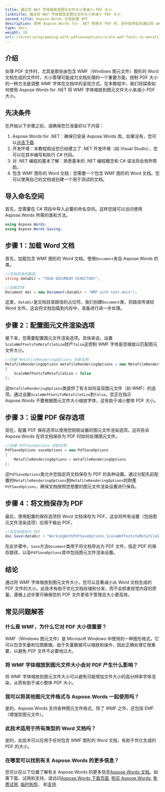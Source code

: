 ```yaml
---
title: 通过将 Wmf 字体缩放至图元文件大小来减小 PDF 大小
linktitle: 通过将 Wmf 字体缩放至图元文件大小来减小 PDF 大小
second_title: Aspose.Words 文档处理 API
description: 使用 Aspose.Words for .NET 转换为 PDF 时，逐步指导如何通过将 wmf 字体缩放为图元文件大小来减小 pdf 大小。
type: docs
weight: 10
url: /zh/net/programming-with-pdfsaveoptions/scale-wmf-fonts-to-metafile-size/
---
```

## 介绍

处理 PDF 文件时，尤其是那些由包含 WMF（Windows 图元文件）图形的 Word 文档生成的文件时，大小管理可能成为文档处理的一个重要方面。控制 PDF 大小的一种方法是调整 WMF 字体在文档中的呈现方式。在本教程中，我们将探索如何使用 Aspose.Words for .NET 将 WMF 字体缩放到图元文件大小来减小 PDF 大小。

## 先决条件

在开始以下步骤之前，请确保您已准备好以下内容：

1. Aspose.Words for .NET：确保已安装 Aspose.Words 库。如果没有，您可以[点击下载](https://releases.aspose.com/words/net/).
2. 开发环境：本教程假设您已经建立了 .NET 开发环境（如 Visual Studio），您可以在其中编写和执行 C# 代码。
3. 对 .NET 编程的基本了解：熟悉基本的 .NET 编程概念和 C# 语法将会有所帮助。
4. 包含 WMF 图形的 Word 文档：您需要一个包含 WMF 图形的 Word 文档。您可以使用自己的文档或创建一个用于测试的文档。

## 导入命名空间

首先，您需要在 C# 项目中导入必要的命名空间。这样您就可以访问使用 Aspose.Words 所需的类和方法。

```csharp
using Aspose.Words;
using Aspose.Words.Saving;
```

## 步骤 1：加载 Word 文档

首先，加载包含 WMF 图形的 Word 文档。使用`Document`来自 Aspose.Words 的类。

```csharp
//文档目录的路径。
string dataDir = "YOUR DOCUMENT DIRECTORY";

//加载文档
Document doc = new Document(dataDir + "WMF with text.docx");
```

这里，`dataDir`是文档目录路径的占位符。我们创建`Document`类，将路径传递给 Word 文件。这会将文档加载到内存中，准备进行进一步处理。

## 步骤 2：配置图元文件渲染选项

接下来，您需要配置图元文件渲染选项。具体来说，设置`ScaleWmfFontsToMetafileSize`财产`false`这控制 WMF 字体是否缩放以匹配图元文件大小。

```csharp
//创建 MetafileRenderingOptions 的新实例
MetafileRenderingOptions metafileRenderingOptions = new MetafileRenderingOptions
{
    ScaleWmfFontsToMetafileSize = false
};
```

这`MetafileRenderingOptions`类提供了有关如何呈现图元文件（如 WMF）的选项。通过设置`ScaleWmfFontsToMetafileSize`到`false`，您正在指示 Aspose.Words 不要根据图元文件大小缩放字体，这有助于减小整体 PDF 大小。

## 步骤 3：设置 PDF 保存选项

现在，配置 PDF 保存选项以使用您刚刚设置的图元文件渲染选项。这将告诉 Aspose.Words 在将文档保存为 PDF 时如何处理图元文件。

```csharp
//创建 PdfSaveOptions 的新实例
PdfSaveOptions saveOptions = new PdfSaveOptions
{
    MetafileRenderingOptions = metafileRenderingOptions
};
```

这`PdfSaveOptions`类允许您指定将文档保存为 PDF 的各种设置。通过分配先前配置的`MetafileRenderingOptions`到`MetafileRenderingOptions`的財產`PdfSaveOptions`，确保文档按照您想要的图元文件渲染设置进行保存。

## 步骤 4：将文档保存为 PDF

最后，使用配置的保存选项将 Word 文档保存为 PDF。这会将所有设置（包括图元文件渲染选项）应用于输出 PDF。


```csharp
//将文档保存为 PDF
doc.Save(dataDir + "WorkingWithPdfSaveOptions.ScaleWmfFontsToMetafileSize.pdf", saveOptions);
```

在此步骤中，`Save`方法`Document`类用于将文档导出为 PDF 文件。指定 PDF 的保存路径，以及`PdfSaveOptions`其中包括图元文件渲染设置。

## 结论

通过将 WMF 字体缩放到图元文件大小，您可以显著减小从 Word 文档生成的 PDF 文件的大小。此技术有助于优化文档存储和分发，而不会损害视觉内容的质量。遵循上述步骤可确保您的 PDF 文件更易于管理且大小更高效。

## 常见问题解答

### 什么是 WMF，为什么它对 PDF 大小很重要？

WMF（Windows 图元文件）是 Microsoft Windows 中使用的一种图形格式。它可以包含矢量和位图数据。由于矢量数据可以缩放和操作，因此正确处理它很重要，以避免 PDF 文件不必要地过大。

### 将 WMF 字体缩放到图元文件大小会对 PDF 产生什么影响？

将 WMF 字体缩放到图元文件大小可以避免可能增加文件大小的高分辨率字体渲染，从而有助于减小整体 PDF 大小。

### 我可以将其他图元文件格式与 Aspose.Words 一起使用吗？

是的，Aspose.Words 支持各种图元文件格式，除了 WMF 之外，还包括 EMF（增强型图元文件）。

### 此技术适用于所有类型的 Word 文档吗？

是的，此技术可以应用于任何包含 WMF 图形的 Word 文档，有助于优化生成的 PDF 的大小。

### 在哪里可以找到有关 Aspose.Words 的更多信息？

您可以在以下位置了解有关 Aspose.Words 的更多信息[Aspose.Words 文档](https://reference.aspose.com/words/net/)。如需下载、试用和支持，请访问[Aspose.Words 下载页面](https://releases.aspose.com/words/net/), [购买 Aspose.Words](https://purchase.aspose.com/buy), [免费试用](https://releases.aspose.com/), [临时执照](https://purchase.aspose.com/temporary-license/)， 和[支持](https://forum.aspose.com/c/words/8).